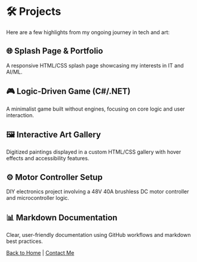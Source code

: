 # 🛠️ Projects

Here are a few highlights from my ongoing journey in tech and art:

## 🌐 Splash Page & Portfolio
A responsive HTML/CSS splash page showcasing my interests in IT and AI/ML.

## 🎮 Logic-Driven Game (C#/.NET)
A minimalist game built without engines, focusing on core logic and user interaction.

## 🖼️ Interactive Art Gallery
Digitized paintings displayed in a custom HTML/CSS gallery with hover effects and accessibility features.

## ⚙️ Motor Controller Setup
DIY electronics project involving a 48V 40A brushless DC motor controller and microcontroller logic.

## 📊 Markdown Documentation
Clear, user-friendly documentation using GitHub workflows and markdown best practices.

[Back to Home](index.markdown) | [Contact Me](contact.markdown)
